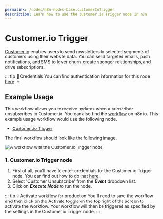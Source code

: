 ```yaml
---
permalink: /nodes/n8n-nodes-base.customerIoTrigger
description: Learn how to use the Customer.io Trigger node in n8n
---
```


# Customer.io Trigger

[Customer.io](https://customer.io/) enables users to send newsletters to selected segments of customers using their website data. You can send targeted emails, push notifications, and SMS to lower churn, create stronger relationships, and drive subscriptions.

::: tip 🔑 Credentials
You can find authentication information for this node [here](../../../credentials/CustomerIo/README.md).
:::

## Example Usage

This workflow allows you to receive updates when a subscriber unsubscribes in Customer.io. You can also find the [workflow](https://n8n.io/workflows/645) on n8n.io. This example usage workflow would use the following node.
- [Customer.io Trigger]()

The final workflow should look like the following image.

![A workflow with the Customer.io Trigger node](./workflow.png)

### 1. Customer.io Trigger node

1. First of all, you'll have to enter credentials for the Customer.io Trigger node. You can find out how to do that [here](../../../credentials/CustomerIo/README.md).
2. Select 'Customer Unsubscribe' from the ***Event*** dropdown list.
3. Click on ***Execute Node*** to run the node.

::: tip 💡 Activate workflow for production
You'll need to save the workflow and then click on the Activate toggle on the top right of the screen to activate the workflow. Your workflow will then be triggered as specified by the settings in the Customer.io Trigger node.
:::